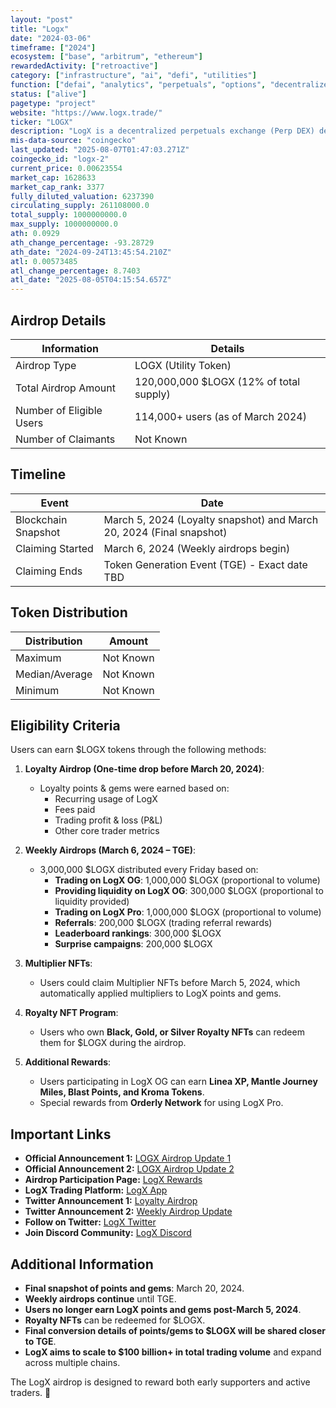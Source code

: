 ```yaml
---
layout: "post"
title: "Logx"
date: "2024-03-06"
timeframe: ["2024"]
ecosystem: ["base", "arbitrum", "ethereum"]
rewardedActivity: ["retroactive"]
category: ["infrastructure", "ai", "defi", "utilities"]
function: ["defai", "analytics", "perpetuals", "options", "decentralized-finance"]
status: ["alive"]
pagetype: "project"
website: "https://www.logx.trade/"
ticker: "LOGX"
description: "LogX is a decentralized perpetuals exchange (Perp DEX) designed for efficient, on-chain perpetual contract trading with deep liquidity and robust trading infrastructure."
mis-data-source: "coingecko"
last_updated: "2025-08-07T01:47:03.271Z"
coingecko_id: "logx-2"
current_price: 0.00623554
market_cap: 1628633
market_cap_rank: 3377
fully_diluted_valuation: 6237390
circulating_supply: 261108000.0
total_supply: 1000000000.0
max_supply: 1000000000.0
ath: 0.0929
ath_change_percentage: -93.28729
ath_date: "2024-09-24T13:45:54.210Z"
atl: 0.00573485
atl_change_percentage: 8.7403
atl_date: "2025-08-05T04:15:54.657Z"
---
```


## Airdrop Details

| Information              | Details                                 |
| ------------------------ | --------------------------------------- |
| Airdrop Type             | LOGX (Utility Token)                    |
| Total Airdrop Amount     | 120,000,000 $LOGX (12% of total supply) |
| Number of Eligible Users | 114,000+ users (as of March 2024)       |
| Number of Claimants      | Not Known                               |

## Timeline

| Event               | Date                                                                 |
| ------------------- | -------------------------------------------------------------------- |
| Blockchain Snapshot | March 5, 2024 (Loyalty snapshot) and March 20, 2024 (Final snapshot) |
| Claiming Started    | March 6, 2024 (Weekly airdrops begin)                                |
| Claiming Ends       | Token Generation Event (TGE) - Exact date TBD                        |

## Token Distribution

| Distribution   | Amount    |
| -------------- | --------- |
| Maximum        | Not Known |
| Median/Average | Not Known |
| Minimum        | Not Known |

## Eligibility Criteria

Users can earn $LOGX tokens through the following methods:

1. **Loyalty Airdrop (One-time drop before March 20, 2024)**:

   - Loyalty points & gems were earned based on:
     - Recurring usage of LogX
     - Fees paid
     - Trading profit & loss (P&L)
     - Other core trader metrics

2. **Weekly Airdrops (March 6, 2024 – TGE)**:

   - 3,000,000 $LOGX distributed every Friday based on:
     - **Trading on LogX OG**: 1,000,000 $LOGX (proportional to volume)
     - **Providing liquidity on LogX OG**: 300,000 $LOGX (proportional to liquidity provided)
     - **Trading on LogX Pro**: 1,000,000 $LOGX (proportional to volume)
     - **Referrals**: 200,000 $LOGX (trading referral rewards)
     - **Leaderboard rankings**: 300,000 $LOGX
     - **Surprise campaigns**: 200,000 $LOGX

3. **Multiplier NFTs**:

   - Users could claim Multiplier NFTs before March 5, 2024, which automatically applied multipliers to LogX points and gems.

4. **Royalty NFT Program**:

   - Users who own **Black, Gold, or Silver Royalty NFTs** can redeem them for $LOGX during the airdrop.

5. **Additional Rewards**:
   - Users participating in LogX OG can earn **Linea XP, Mantle Journey Miles, Blast Points, and Kroma Tokens**.
   - Special rewards from **Orderly Network** for using LogX Pro.

## Important Links

- **Official Announcement 1:** [LOGX Airdrop Update 1](https://logxtrade.substack.com/p/logx-airdrop-update-1)
- **Official Announcement 2:** [LOGX Airdrop Update 2](https://logxtrade.substack.com/p/logx-airdrop-update-2-road-to-tge)
- **Airdrop Participation Page:** [LogX Rewards](https://pro.logx.trade/rewards)
- **LogX Trading Platform:** [LogX App](https://app.logx.trade/airdrop)
- **Twitter Announcement 1:** [Loyalty Airdrop](https://x.com/LogX_trade/status/1761045734584144165)
- **Twitter Announcement 2:** [Weekly Airdrop Update](https://x.com/LogX_trade/status/1771095225332858914)
- **Follow on Twitter:** [LogX Twitter](https://twitter.com/LogX_trade)
- **Join Discord Community:** [LogX Discord](https://discord.gg/logx)

## Additional Information

- **Final snapshot of points and gems**: March 20, 2024.
- **Weekly airdrops continue** until TGE.
- **Users no longer earn LogX points and gems post-March 5, 2024**.
- **Royalty NFTs** can be redeemed for $LOGX.
- **Final conversion details of points/gems to $LOGX will be shared closer to TGE**.
- **LogX aims to scale to $100 billion+ in total trading volume** and expand across multiple chains.

The LogX airdrop is designed to reward both early supporters and active traders. 🚀